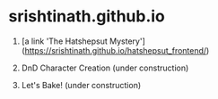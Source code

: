 # srishtinath.github.io


1. [a link 'The Hatshepsut Mystery'] (https://srishtinath.github.io/hatshepsut_frontend/)

2. DnD Character Creation (under construction)

3. Let's Bake! (under construction)
